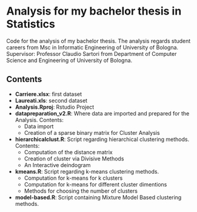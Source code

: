 # Analysis for my bachelor thesis in Statistics
Code for the analysis of my bachelor thesis. The analysis regards student careers from Msc in Informatic Engineering of University of Bologna.
Supervisor: Professor Claudio Sartori from Department of Computer Science and Engineering of University of Bologna.

## Contents
- **Carriere.xlsx**: first dataset
- **Laureati.xls**: second dataset
- **Analysis.Rproj**: Rstudio Project
- **datapreparation_v2.R**: Where data are imported and prepared for the Analysis. Contents:
  - Data import
  - Creation of a sparse binary matrix for Cluster Analysis
- **hierarchicalclust.R**: Script regarding hierarchical clustering methods. Contents:
  - Computation of the distance matrix
  - Creation of cluster via Divisive Methods
  - An Interactive deindogram
- **kmeans.R**: Script regarding k-means clustering methods.
  - Computation for k-means for k clusters
  - Computation for k-means for different cluster dimentions
  - Methods for choosing the number of clusters
- **model-based.R**: Script containing Mixture Model Based clustering methods. 
